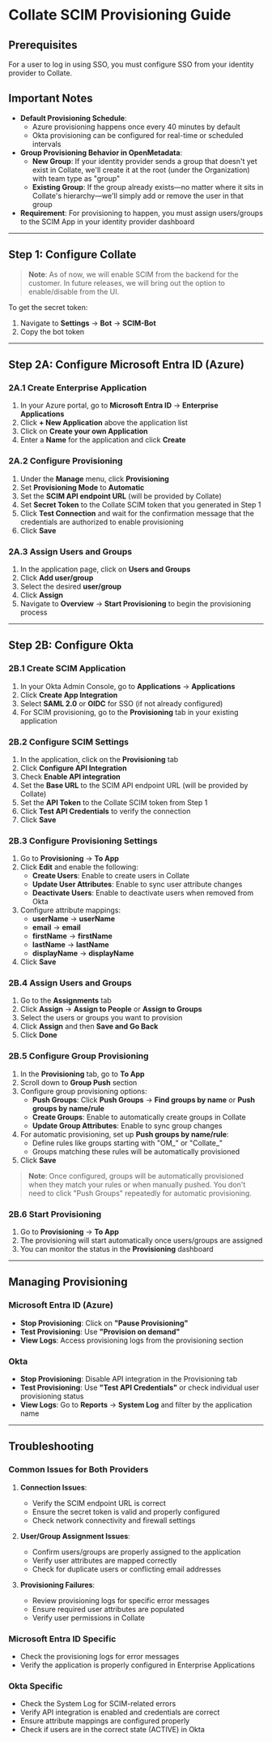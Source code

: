 # Collate SCIM Provisioning Guide

## Prerequisites

For a user to log in using SSO, you must configure SSO from your identity provider to Collate.

## Important Notes

- **Default Provisioning Schedule**:
    - Azure provisioning happens once every 40 minutes by default
    - Okta provisioning can be configured for real-time or scheduled intervals
- **Group Provisioning Behavior in OpenMetadata**:
    - **New Group**: If your identity provider sends a group that doesn't yet exist in Collate, we'll create it at the root (under the Organization) with team type as "group"
    - **Existing Group**: If the group already exists—no matter where it sits in Collate's hierarchy—we'll simply add or remove the user in that group
- **Requirement**: For provisioning to happen, you must assign users/groups to the SCIM App in your identity provider dashboard

---

## Step 1: Configure Collate

> **Note**: As of now, we will enable SCIM from the backend for the customer. In future releases, we will bring out the option to enable/disable from the UI.

To get the secret token:
1. Navigate to **Settings** → **Bot** → **SCIM-Bot**
2. Copy the bot token

---

## Step 2A: Configure Microsoft Entra ID (Azure)

### 2A.1 Create Enterprise Application

1. In your Azure portal, go to **Microsoft Entra ID** → **Enterprise Applications**
2. Click **+ New Application** above the application list
3. Click on **Create your own Application**
4. Enter a **Name** for the application and click **Create**

### 2A.2 Configure Provisioning

1. Under the **Manage** menu, click **Provisioning**
2. Set **Provisioning Mode** to **Automatic**
3. Set the **SCIM API endpoint URL** (will be provided by Collate)
4. Set **Secret Token** to the Collate SCIM token that you generated in Step 1
5. Click **Test Connection** and wait for the confirmation message that the credentials are authorized to enable provisioning
6. Click **Save**

### 2A.3 Assign Users and Groups

1. In the application page, click on **Users and Groups**
2. Click **Add user/group**
3. Select the desired **user/group**
4. Click **Assign**
5. Navigate to **Overview** → **Start Provisioning** to begin the provisioning process

---

## Step 2B: Configure Okta

### 2B.1 Create SCIM Application

1. In your Okta Admin Console, go to **Applications** → **Applications**
2. Click **Create App Integration**
3. Select **SAML 2.0** or **OIDC** for SSO (if not already configured)
4. For SCIM provisioning, go to the **Provisioning** tab in your existing application

### 2B.2 Configure SCIM Settings

1. In the application, click on the **Provisioning** tab
2. Click **Configure API Integration**
3. Check **Enable API integration**
4. Set the **Base URL** to the SCIM API endpoint URL (will be provided by Collate)
5. Set the **API Token** to the Collate SCIM token from Step 1
6. Click **Test API Credentials** to verify the connection
7. Click **Save**

### 2B.3 Configure Provisioning Settings

1. Go to **Provisioning** → **To App**
2. Click **Edit** and enable the following:
    - **Create Users**: Enable to create users in Collate
    - **Update User Attributes**: Enable to sync user attribute changes
    - **Deactivate Users**: Enable to deactivate users when removed from Okta
3. Configure attribute mappings:
    - **userName** → **userName**
    - **email** → **email**
    - **firstName** → **firstName**
    - **lastName** → **lastName**
    - **displayName** → **displayName**
4. Click **Save**

### 2B.4 Assign Users and Groups

1. Go to the **Assignments** tab
2. Click **Assign** → **Assign to People** or **Assign to Groups**
3. Select the users or groups you want to provision
4. Click **Assign** and then **Save and Go Back**
5. Click **Done**

### 2B.5 Configure Group Provisioning

1. In the **Provisioning** tab, go to **To App**
2. Scroll down to **Group Push** section
3. Configure group provisioning options:
    - **Push Groups**: Click **Push Groups** → **Find groups by name** or **Push groups by name/rule**
    - **Create Groups**: Enable to automatically create groups in Collate
    - **Update Group Attributes**: Enable to sync group changes
4. For automatic provisioning, set up **Push groups by name/rule**:
    - Define rules like groups starting with "OM_" or "Collate_"
    - Groups matching these rules will be automatically provisioned
5. Click **Save**

> **Note**: Once configured, groups will be automatically provisioned when they match your rules or when manually pushed. You don't need to click "Push Groups" repeatedly for automatic provisioning.

### 2B.6 Start Provisioning

1. Go to **Provisioning** → **To App**
2. The provisioning will start automatically once users/groups are assigned
3. You can monitor the status in the **Provisioning** dashboard

---

## Managing Provisioning

### Microsoft Entra ID (Azure)
- **Stop Provisioning**: Click on **"Pause Provisioning"**
- **Test Provisioning**: Use **"Provision on demand"**
- **View Logs**: Access provisioning logs from the provisioning section

### Okta
- **Stop Provisioning**: Disable API integration in the Provisioning tab
- **Test Provisioning**: Use **"Test API Credentials"** or check individual user provisioning status
- **View Logs**: Go to **Reports** → **System Log** and filter by the application name

---

## Troubleshooting

### Common Issues for Both Providers

1. **Connection Issues**:
    - Verify the SCIM endpoint URL is correct
    - Ensure the secret token is valid and properly configured
    - Check network connectivity and firewall settings

2. **User/Group Assignment Issues**:
    - Confirm users/groups are properly assigned to the application
    - Verify user attributes are mapped correctly
    - Check for duplicate users or conflicting email addresses

3. **Provisioning Failures**:
    - Review provisioning logs for specific error messages
    - Ensure required user attributes are populated
    - Verify user permissions in Collate

### Microsoft Entra ID Specific
- Check the provisioning logs for error messages
- Verify the application is properly configured in Enterprise Applications

### Okta Specific
- Check the System Log for SCIM-related errors
- Verify API integration is enabled and credentials are correct
- Ensure attribute mappings are configured properly
- Check if users are in the correct state (ACTIVE) in Okta
